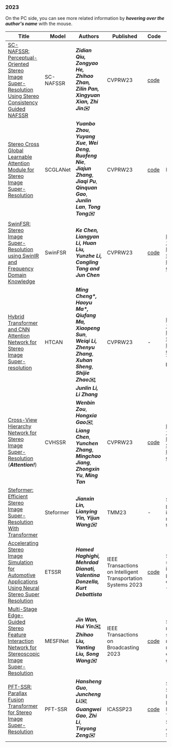 

### 2023
On the PC side, you can see more related information by ***hovering over the author's name*** with the mouse.

| Title                  | Model  | Authors            | Published                                                    | Code                                                         | Keywords                                                     | 
| ---------------------- | --------|-------------- | ------------------------------------------------------------ | ------------------------------------------------------------ | ------------------------------------------------------------ | 
| [SC-NAFSSR: Perceptual-Oriented Stereo Image Super-Resolution Using Stereo Consistency Guided NAFSSR](https://openaccess.thecvf.com/content/CVPR2023W/NTIRE/papers/Qiu_SC-NAFSSR_Perceptual-Oriented_Stereo_Image_Super-Resolution_Using_Stereo_Consistency_Guided_NAFSSR_CVPRW_2023_paper.pdf)        | SC-NAFSSR            |  <span title="Sun Yat-sen University, {qiuzd, hezy28, zhanzhh6, panzlin, xianxy9}@mail2.sysu.edu.cn, jinzh26@mail.sysu.edu.cn">***Zidian Qiu, Zongyao He, Zhihao Zhan, Zilin Pan, Xingyuan Xian, Zhi Jin✉️***</span>  |   CVPRW23            | [code](https://github.com/FVL2020/SC-NAFSSR)              | -      | 
| [Stereo Cross Global Learnable Attention Module for Stereo Image Super-Resolution](https://openaccess.thecvf.com/content/CVPR2023W/NTIRE/papers/Zhou_Stereo_Cross_Global_Learnable_Attention_Module_for_Stereo_Image_Super-Resolution_CVPRW_2023_paper.pdf)        | SCGLANet        | <span title="Fuzhou University, webbzhou@gmail.com">***Yuanbo Zhou***</span>, <span title="University of Edinburgh">***Yuyang Xue***</span>, <span title="Imperial Vision Technology">***Wei Deng***</span>, <span title="Imperial Vision Technology">***Ruofeng Nie***</span>, <span title="Fuzhou University">***Jiajun Zhang***</span>, <span title="Imperial Vision Technology">***Jiaqi Pu***</span>, <span title="Fuzhou University, Imperial Vision Technology">***Qinquan Gao***</span>, <span title="Fuzhou University">***Junlin Lan***</span>, <span title="Fuzhou University, Imperial Vision Technology, ttraveltong@gmail.com">***Tong Tong✉️***</span>  | CVPRW23            | [code](https://github.com/fzuzyb/SCGLANet)              | NTIRE2023      | 
|  [SwinFSR: Stereo Image Super-Resolution using SwinIR and Frequency Domain Knowledge](https://openaccess.thecvf.com/content/CVPR2023W/NTIRE/papers/Chen_SwinFSR_Stereo_Image_Super-Resolution_Using_SwinIR_and_Frequency_Domain_Knowledge_CVPRW_2023_paper.pdf)        | SwinFSR       |  <span title="McMaster university, Hamilton, Canada, {chenk59, lil61, liuh127, liy366, tangc61, chenjun}@mcmaster.ca">***Ke Chen, Liangyan Li, Huan Liu, Yunzhe Li, Congling Tang and Jun Chen***</span>  | CVPRW23            | [code](https://github.com/GoKerrChen/SwinFSR)              | [NTIRE@CVPR 2023 Stereo Image Super-Resolution Challenge](https://github.com/The-Learning-And-Vision-Atelier-LAVA/Stereo-Image-SR/tree/NTIRE2023)       | 
|  [Hybrid Transformer and CNN Attention Network for Stereo Image Super-resolution](https://openaccess.thecvf.com/content/CVPR2023W/NTIRE/papers/Cheng_Hybrid_Transformer_and_CNN_Attention_Network_for_Stereo_Image_Super-Resolution_CVPRW_2023_paper.pdf)        | HTCAN       |   <span title="ByteDance Inc, chengming.1129, mahaoyu.0510@bytedance.com">***Ming Cheng\*, Haoyu Ma\*, Qiufang Ma, Xiaopeng Sun***</span>, <span title="ByteDance Inc, Peking University Shenzhen Graduate School">***Weiqi Li, Zhenyu Zhang***</span>, <span title="Peking University Shenzhen Graduate School">***Xuhan Sheng***</span>, <span title="ByteDance Inc, (e-mail: zhaoshijie.0526@bytedance.com)">***Shijie Zhao✉️, Junlin Li, Li Zhang***</span>  | CVPRW23            | -              | [NTIRE@CVPR 2023 Stereo Image Super-Resolution Challenge](https://github.com/The-Learning-And-Vision-Atelier-LAVA/Stereo-Image-SR/tree/NTIRE2023)  Track 1  **First Place** 🥇   | 
|  [Cross-View Hierarchy Network for Stereo Image Super-Resolution](https://openaccess.thecvf.com/content/CVPR2023W/NTIRE/papers/Zou_Cross-View_Hierarchy_Network_for_Stereo_Image_Super-Resolution_CVPRW_2023_paper.pdf) (<span title="Some email address seems strange for this paper.">***Attention!***</span>)        | CVHSSR       |   <span title="South China University of Technology, alexzou14@foxmail.com">***Wenbin Zou***</span>,  <span title="South China University of Technology, hxgao@scut.edu.cn">***Hongxia Gao✉️***</span>,  <span title="Fujian Normal University, cl_0827@126.com">***Liang Chen***</span>,  <span title="Fujian Normal University, jiangshaoyu1993@gmail.com">***Yunchen Zhang***</span>,  <span title="GAC R&D Center, cydiachen@cydiachen.tech">***Mingchao Jiang***</span>,  <span title="Fujian Normal University, wuyizhizi555@163.com">***Zhongxin Yu***</span>,  <span title="Fujian Normal University, qsz20211396@student.fjnu.edu.cn">***Ming Tan***</span>  | CVPRW23            | [code](https://github.com/AlexZou14/CVHSSR)              | [NTIRE@CVPR 2023 Stereo Image Super-Resolution Challenge](https://github.com/The-Learning-And-Vision-Atelier-LAVA/Stereo-Image-SR/tree/NTIRE2023)       | 
|  [Steformer: Efficient Stereo Image Super-Resolution With Transformer](https://ieeexplore.ieee.org/stamp/stamp.jsp?tp=&arnumber=10016671)        | Steformer         | <span title="College of Computer Science and Electronic Engineering, Hunan University, Changsha 410082, China (e-mail: linjianxin@hnu.edu.cn; yin2110@hnu.edu.cn; wyjun@hnu.edu.cn).">***Jianxin Lin, Lianying Yin, Yijun Wang✉️***</span> | TMM23            | -              | Stereo image processing, image super-resolution,  transformer       | 
|  [Accelerating Stereo Image Simulation for Automotive Applications Using Neural Stereo Super Resolution](https://ieeexplore.ieee.org/stamp/stamp.jsp?tp=&arnumber=10173712)        | ETSSR         | <span title="Warwick Manufacturing Group (WMG), The University of Warwick, CV4 7AL Coventry, U.K. (Corresponding author: Hamed Haghighi, e-mail: Hamed.Haghighi@warwick.ac.uk). Mehrdad Dianati is a Senior Member, IEEE.">***Hamed Haghighi, Mehrdad Dianati, Valentina Donzella, Kurt Debattista***</span> | IEEE Transactions on Intelligent Transportation Systems 2023            | [code](https://github.com/hamedhaghighi/ETSSR)              | Stereo Vision, simulation, image processing, deep learning (DL)       | 
|  [Multi-Stage Edge-Guided Stereo Feature Interaction Network for Stereoscopic Image Super-Resolution](https://ieeexplore.ieee.org/stamp/stamp.jsp?tp=&arnumber=10121360&tag=1)        | MESFINet         | <span title="Jin Wan, Hui Yin, and Yanting Liu are with the Beijing Key Laboratory of Traffic Data Analysis and Mining and the Key Laboratory of Beijing for Railway Engineering, Beijing Jiaotong University, Beijing 100044, China (e-mail: jinwan@bjtu.edu.cn; hyin@bjtu.edu.cn; 19112024@bjtu.edu.cn). Zhihao Liu was with the Beijing Key Laboratory of Traffic Data Analysis and Mining and the Key Laboratory of Beijing for Railway Engineering, Beijing Jiaotong University, Beijing 100044, China. He is now with the China Mobile Research Institute, Beijing 100053, China (e-mail: liuzhihao@chinamobile.com). Song Wang, Senior Member, IEEE, is with the Department of Computer Science and Engineering, University of South Carolina, Columbia, SC 29201 USA (e-mail: songwang@cec.sc.edu).">***Jin Wan, Hui Yin✉️, Zhihao Liu, Yanting Liu, Song Wang✉️***</span> |  IEEE Transactions on Broadcasting 2023            | [code](https://github.com/jinwan1994/MESFINet)              | Super-resolution, stereo image, multi-stage network, edge guidance       | 
|  [PFT-SSR: Parallax Fusion Transformer for Stereo Image Super-Resolution](https://ieeexplore.ieee.org/stamp/stamp.jsp?tp=&arnumber=10121360&tag=1)        | PFT-SSR         |  <span title="The Chinese University of Hong Kong, Hong Kong, China">***Hansheng Guo***</span>, <span title="Shanghai University, Shanghai, China, Jiangsu Key Laboratory of Image and Video Understanding for Social Safety, Nanjing, China">***Juncheng Li✉️***</span>, <span title="Nanjing University of Posts and Telecommunications, Nanjing, China">***Guangwei Gao***</span>, <span title="East China Normal University, Shanghai, China">***Zhi Li***</span>, <span title="The Chinese University of Hong Kong, Hong Kong, China">***Tieyong Zeng✉️***</span> |  ICASSP23            | [code](https://github.com/MIVRC/PFT-PyTorch)              | Stereo Image Super-Resolution, Parallax Fusion Transformer, Stereo Cross Attention, SSR       | 

 

